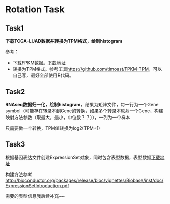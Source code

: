 # Rotation Task

## Task1 

**下载TCGA-LUAD数据并转换为TPM格式，绘制histogram**

参考：

- 下载FPKM数据。[下载地址](https://xenabrowser.net/datapages/?dataset=TCGA-LUAD/Xena_Matrices/TCGA-LUAD.htseq_fpkm.tsv&host=https://gdc.xenahubs.net)
- 转换为TPM格式。参考工具<https://github.com/timoast/FPKM-TPM>，可以自己写，最好全部使用R代码。



## Task2

**RNAseq数据归一化，绘制histogram**，结果为矩阵文件，每一行为一个Gene symbol（可能存在转录本到Gene的转换，如果多个转录本映射一个Gene，构建映射方法参数（取最大，最小，中位数？？）），一列为一个样本

只需要做一个转换，TPM值转换为log2(TPM+1)



## Task3

根据基因表达文件创建ExpressionSet对象，同时包含表型数据，表型数据[下载地址](https://xenabrowser.net/datapages/?dataset=TCGA.LUAD.sampleMap/LUAD_clinicalMatrix&host=https://tcga.xenahubs.net)

构建方法参考<http://bioconductor.org/packages/release/bioc/vignettes/Biobase/inst/doc/ExpressionSetIntroduction.pdf>

需要的表型信息我后续补充~~

